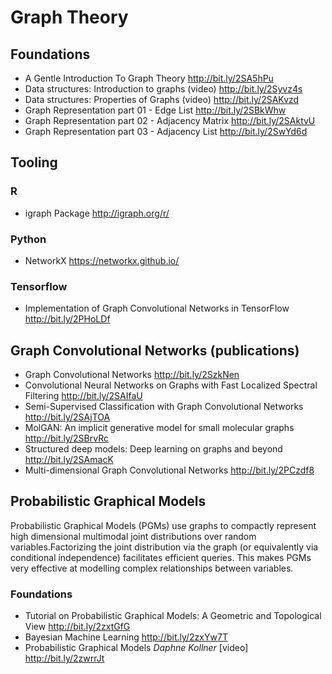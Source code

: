 # Graph Theory 

## Foundations
* A Gentle Introduction To Graph Theory http://bit.ly/2SA5hPu
* Data structures: Introduction to graphs (video) http://bit.ly/2Syvz4s
* Data structures: Properties of Graphs (video) http://bit.ly/2SAKvzd
* Graph Representation part 01 - Edge List http://bit.ly/2SBkWhw
* Graph Representation part 02 - Adjacency Matrix http://bit.ly/2SAktvU
* Graph Representation part 03 - Adjacency List http://bit.ly/2SwYd6d

## Tooling
### R
* igraph Package http://igraph.org/r/
### Python
* NetworkX https://networkx.github.io/
### Tensorflow
* Implementation of Graph Convolutional Networks in TensorFlow http://bit.ly/2PHoLDf

## Graph Convolutional Networks (publications)

* Graph Convolutional Networks http://bit.ly/2SzkNen
* Convolutional Neural Networks on Graphs with Fast Localized Spectral Filtering http://bit.ly/2SAIfaU
* Semi-Supervised Classification with Graph Convolutional Networks http://bit.ly/2SAjTOA
* MolGAN: An implicit generative model for small molecular graphs http://bit.ly/2SBrvRc
* Structured deep models: Deep learning on graphs and beyond http://bit.ly/2SAmacK
* Multi-dimensional Graph Convolutional Networks http://bit.ly/2PCzdf8

## Probabilistic Graphical Models 
Probabilistic Graphical Models (PGMs) use graphs to compactly represent high dimensional multimodal joint distributions over random variables.Factorizing the joint distribution via the graph (or equivalently via conditional independence) facilitates efficient queries. This makes PGMs very effective at modelling complex relationships between variables. 
### Foundations
* Tutorial on Probabilistic Graphical Models: A Geometric and Topological View http://bit.ly/2zxtGfG
* Bayesian Machine Learning http://bit.ly/2zxYw7T
* Probabilistic Graphical Models _Daphne Kollner_ [video] http://bit.ly/2zwrrJt
